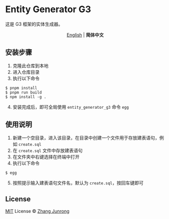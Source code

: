 # Entity Generator G3

这是 G3 框架的实体生成器。

<p align='center'>
<a href="https://github.com/antfu-collective/vitesse/blob/main/README.md">English</a> | <b>简体中文</b>
</p>

## 安装步骤

1. 克隆此仓库到本地
2. 进入仓库目录
3. 执行以下命令
```shell
$ pnpm install
$ pnpm run build
$ npm install -g .
```
4. 安装完成后，即可全局使用 `entity_generator_g3` 命令 `egg`

## 使用说明

1. 新建一个空目录，进入该目录，在目录中创建一个文件用于存放建表语句，例如 `create.sql`
2. 在 `create.sql` 文件中存放建表语句
3. 在文件夹中右键选择在终端中打开
4. 执行以下命令
```shell
$ egg
```
5. 按照提示输入建表语句文件名，默认为 `create.sql`，按回车键即可

## License

[MIT](./LICENSE.md) License © [Zhang Junrong](https://github.com/Avitori73)
